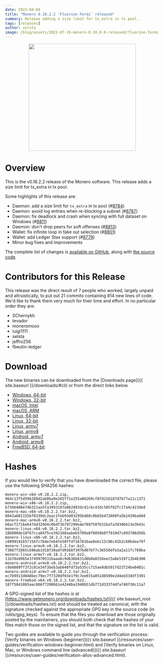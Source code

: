 ```yaml
---
date: 2023-04-04
title: "Monero 0.18.2.2 'Fluorine Fermi' released"
summary: Release adding a size limit for tx_extra in tx pool.
tags: [releases]
author: selsta
image: /blog/assets/2022-07-19-monero-0.18.0.0-released/fluorine-fermi.png
---
```


<div align="center">
  <img src="{{ page.image }}" width="350px">
</div>

# Overview

This is the v0.18.2.2 release of the Monero software. This release adds a size limit for tx_extra in tx pool.

Some highlights of this release are:

- Daemon: add a size limit for `tx_extra` in tx pool (#[8784](https://github.com/monero-project/monero/pull/8784))
- Daemon: avoid log entries when re-blocking a subnet (#[8787](https://github.com/monero-project/monero/pull/8787))
- Daemon: fix deadlock and crash when syncing with full dataset on Windows (#[8811](https://github.com/monero-project/monero/pull/8811))
- Daemon: don't drop peers for soft offenses (#[8813](https://github.com/monero-project/monero/pull/8813))
- Wallet: fix infinite loop in fake out selection (#[8801](https://github.com/monero-project/monero/pull/8801))
- Wallet: add Ledger Stax support (#[8779](https://github.com/monero-project/monero/pull/8779))
- Minor bug fixes and improvements

The complete list of changes is [available on GitHub](https://github.com/monero-project/monero/compare/v0.18.2.0...v0.18.2.2), along with [the source code](https://github.com/monero-project/monero/tree/v0.18.2.2).

# Contributors for this Release

This release was the direct result of 7 people who worked, largely unpaid and altruistically, to put out 21 commits containing 814 new lines of code. We'd like to thank them very much for their time and effort. In no particular order they are:

- SChernykh
- tevador
- moneromooo
- luigi1111
- selsta
- jeffro256
- fbeutin-ledger

# Download

The new binaries can be downloaded from the [Downloads page]({{ site.baseurl }}/downloads/#cli) or from the direct links below.

- [Windows, 64-bit](https://downloads.getmonero.org/cli/monero-win-x64-v0.18.2.2.zip)
- [Windows, 32-bit](https://downloads.getmonero.org/cli/monero-win-x86-v0.18.2.2.zip)
- [macOS, Intel](https://downloads.getmonero.org/cli/monero-mac-x64-v0.18.2.2.tar.bz2)
- [macOS, ARM](https://downloads.getmonero.org/cli/monero-mac-armv8-v0.18.2.2.tar.bz2)
- [Linux, 64-bit](https://downloads.getmonero.org/cli/monero-linux-x64-v0.18.2.2.tar.bz2)
- [Linux, 32-bit](https://downloads.getmonero.org/cli/monero-linux-x86-v0.18.2.2.tar.bz2)
- [Linux, armv7](https://downloads.getmonero.org/cli/monero-linux-armv7-v0.18.2.2.tar.bz2)
- [Linux, armv8](https://downloads.getmonero.org/cli/monero-linux-armv8-v0.18.2.2.tar.bz2)
- [Android, armv7](https://downloads.getmonero.org/cli/monero-android-armv7-v0.18.2.2.tar.bz2)
- [Android, armv8](https://downloads.getmonero.org/cli/monero-android-armv8-v0.18.2.2.tar.bz2)
- [FreeBSD, 64-bit](https://downloads.getmonero.org/cli/monero-freebsd-x64-v0.18.2.2.tar.bz2)

# Hashes

If you would like to verify that you have downloaded the correct file, please use the following SHA256 hashes:

```
monero-win-x64-v0.18.2.2.zip, 964c13f5d596289d2ab8ba9e265ff1e255a06269cf8fd216187d7b77a11c1371
monero-win-x86-v0.18.2.2.zip, b7366408e74b321aa5fa3993187a862d93dc41cbc43dc585f82fc17a4c423ded
monero-mac-x64-v0.18.2.2.tar.bz2, 8043a681155bf0339dc2eac1feb93d03295bd68c9bb5b472600fa5b1439ba68d
monero-mac-armv8-v0.18.2.2.tar.bz2, b6acf2716e6474d329d4c0bdf3b797299e4e789758f631bafa3930b613e3643c
monero-linux-x64-v0.18.2.2.tar.bz2, 186800de18f67cca8475ce392168aabeb5709a8f8058b0f7919d7c693786d56b
monero-linux-x86-v0.18.2.2.tar.bz2, c0999191b57156fc7b4e7e64fe50ffdf16781bae0ebc12c96c41b2c60bdee79f
monero-linux-armv8-v0.18.2.2.tar.bz2, f3867f2865cb98ab1d18f30adfd9168f397bd07bf7c36550dfe3a2a11fc789ba
monero-linux-armv7-v0.18.2.2.tar.bz2, 11b70a9965e3749970531baaa6c9d636b631d8b0a0256ee23a8e519f13b4b300
monero-android-armv8-v0.18.2.2.tar.bz2, c9d4889ff3f2c01e34f3beb3ab640fd73a535cc715ae8db591fd23724be0401c
monero-android-armv7-v0.18.2.2.tar.bz2, ec7b9913d048bec79ec7f7320df03e1f9c7ee015a051d8509e2d4ed33ddf3301
monero-freebsd-x64-v0.18.2.2.tar.bz2, 187f58410b5aac866f7200bb1e4244ba1940b51db772d33374dfa748f30c11a7
```

A GPG-signed list of the hashes is at [https://www.getmonero.org/downloads/hashes.txt]({{ site.baseurl_root }}/downloads/hashes.txt) and should be treated as canonical, with the signature checked against the appropriate GPG key in the source code (in /utils/gpg_keys). To ensure that the files you download are those originally posted by the maintainers, you should both check that the hashes of your files match those on the signed list, and that the signature on the list is valid.

Two guides are available to guide you through the verification process: [Verify binaries on Windows (beginner)]({{ site.baseurl }}/resources/user-guides/verification-windows-beginner.html) and [Verify binaries on Linux, Mac, or Windows command line (advanced)]({{ site.baseurl }}/resources/user-guides/verification-allos-advanced.html).
